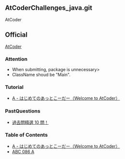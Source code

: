 AtCoderChallenges_java.git
----------

AtCoder

## Official
[AtCoder](https://atcoder.jp/?lang=ja)

### Attention

* When submitting, package is unnecessary>
* ClassName shoud be "Main".




### Tutorial
* [A - はじめてのあっとこーだー（Welcome to AtCoder）](https://practice.contest.atcoder.jp/tasks/practice_1)

### PastQuestions

* [過去問精選 10 問！](https://qiita.com/drken/items/fd4e5e3630d0f5859067#4-practice-%E3%81%AE%E6%AC%A1%E3%81%AF)


### Table of Contents
* [A - はじめてのあっとこーだー（Welcome to AtCoder）](./src/main/java/com/github/octzb/AtCoderChallenges/practice_1/Main.java)
* [ABC 086 A](./src/main/java/com/github/octzb/AtCoderChallenges/abc086_a/Main.java)

